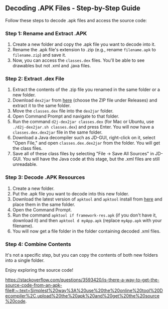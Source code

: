 ## Decoding .APK Files - Step-by-Step Guide

Follow these steps to decode .apk files and access the source code:

### Step 1: Rename and Extract .APK

1. Create a new folder and copy the .apk file you want to decode into it.
2. Rename the .apk file's extension to .zip (e.g., rename `filename.apk` to `filename.zip`) and save it.
3. Now, you can access the `classes.dex` files. You'll be able to see drawables but not .xml and .java files.

### Step 2: Extract .dex File

1. Extract the contents of the .zip file you renamed in the same folder or a new folder.
2. Download `dex2jar` from [here](https://github.com/pxb1988/dex2jar/releases) (choose the ZIP file under Releases) and extract it to the same folder.
3. Move the `classes.dex` file into the `dex2jar` folder.
4. Open Command Prompt and navigate to that folder.
5. Run the command `d2j-dex2jar classes.dex` (for Mac or Ubuntu, use `./d2j-dex2jar.sh classes.dex`) and press Enter. You will now have a `classes.dex.dex2jar` file in the same folder.
6. Download a Java decompiler such as JD-GUI, right-click on it, select "Open File," and open `classes.dex.dex2jar` from the folder. You will get the class files.
7. Save all of these class files by selecting "File -> Save All Sources" in JD-GUI. You will have the Java code at this stage, but the .xml files are still unreadable.

### Step 3: Decode .APK Resources

1. Create a new folder.
2. Put the .apk file you want to decode into this new folder.
3. Download the latest version of `apktool` and `apktool` install from [here](https://github.com/iBotPeaches/Apktool/releases) and place them in the same folder.
4. Open the Command Prompt.
5. Run the command `apktool if framework-res.apk` (if you don't have it, download it) and then `apktool d myApp.apk` (replace `myApp.apk` with your filename).
6. You will now get a file folder in the folder containing decoded .xml files.

### Step 4: Combine Contents

It's not a specific step, but you can copy the contents of both new folders into a single folder.

Enjoy exploring the source code!


https://stackoverflow.com/questions/3593420/is-there-a-way-to-get-the-source-code-from-an-apk-file#:~:text=Simplest%20way%3A%20use%20the%20online%20tool%20Decompiler%2C,upload%20the%20apk%20and%20get%20the%20source%20code.